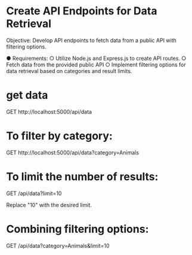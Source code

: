 # Create API Endpoints for Data Retrieval

Objective: Develop API endpoints to fetch data from a public API with filtering
options.

● Requirements:
○ Utilize Node.js and Express.js to create API routes.
○ Fetch data from the provided public API
○ Implement filtering options for data retrieval based on categories and
result limits.

# get data

GET http://localhost:5000/api/data

# To filter by category:

GET http://localhost:5000/api/data?category=Animals

# To limit the number of results:

GET /api/data?limit=10

Replace "10" with the desired limit.

# Combining filtering options:

GET /api/data?category=Animals&limit=10
